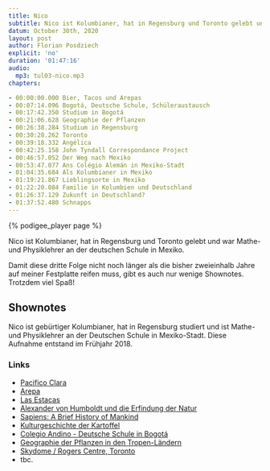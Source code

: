 ```yaml
---
title: Nico
subtitle: Nico ist Kolumbianer, hat in Regensburg und Toronto gelebt und war Mathe- und Physiklehrer an der deutschen Schule in Mexiko.
datum: October 30th, 2020
layout: post
author: Florian Posdziech
explicit: 'no'
duration: '01:47:16'
audio:
  mp3: tul03-nico.mp3
chapters:

- 00:00:00.000 Bier, Tacos und Arepas
- 00:07:14.096 Bogotá, Deutsche Schule, Schüleraustausch
- 00:17:42.350 Studium in Bogotá
- 00:21:06.628 Geographie der Pflanzen
- 00:26:38.284 Studium in Regensburg
- 00:30:28.262 Toronto
- 00:39:18.332 Angélica
- 00:42:25.158 John Tyndall Correspondance Project
- 00:46:57.052 Der Weg nach Mexiko
- 00:53:47.077 Ans Colégio Alemán in Mexiko-Stadt
- 01:04:35.684 Als Kolumbianer in Mexiko
- 01:19:21.867 Lieblingsorte in Mexiko
- 01:22:20.084 Familie in Kolumbien und Deutschland
- 01:26:37.129 Zukunft in Deutschland?
- 01:37:52.480 Schnapps
---
```


{% podigee_player page %}

Nico ist Kolumbianer, hat in Regensburg und Toronto gelebt und war Mathe- und Physiklehrer an der deutschen Schule in Mexiko.

Damit diese dritte Folge nicht noch länger als die bisher zweieinhalb Jahre auf meiner Festplatte reifen muss, gibt es auch nur wenige Shownotes. Trotzdem viel Spaß!

## Shownotes

Nico ist gebürtiger Kolumbianer, hat in Regensburg studiert und ist Mathe- und Physiklehrer an der Deutschen Schule in Mexiko-Stadt. Diese Aufnahme entstand im Frühjahr 2018.

### Links

- [Pacifico Clara](http://www.discoverpacifico.com/)
- [Arepa](https://de.wikipedia.org/wiki/Arepa)
- [Las Estacas](https://lasestacas.com/)
- [Alexander von Humboldt und die Erfindung der Natur](https://www.goodreads.com/cs/book/show/30745204-alexander-von-humboldt-und-die-erfindung-der-natur)
- [Sapiens: A Brief History of Mankind](https://www.goodreads.com/book/show/23692271-sapiens)
- [Kulturgeschichte der Kartoffel](https://de.wikipedia.org/wiki/Kulturgeschichte_der_Kartoffel)
- [Colegio Andino - Deutsche Schule in Bogotá](https://www.colegioandino.edu.co/)
- [Geographie der Pflanzen in den Tropen-Ländern](https://commons.wikimedia.org/wiki/File:Alexander_von_Humboldt_-_Geographie_der_Pflanzen_in_den_Tropen-Laendern_-_stacked.jpg)
- [Skydome / Rogers Centre, Toronto](https://en.wikipedia.org/wiki/Rogers_Centre)
- tbc.
